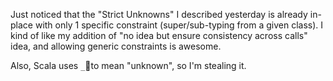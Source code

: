 Just noticed that the "Strict Unknowns" I described yesterday is already in-place
with only 1 specific constraint (super/sub-typing from a given class). I kind of
like my addition of "no idea but ensure consistency across calls" idea, and allowing
generic constraints is awesome.

Also, Scala uses `_`to mean "unknown", so I'm stealing it.